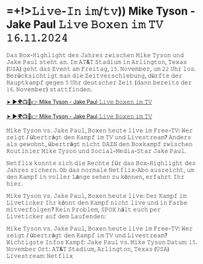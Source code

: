 <h1>=+!>𝙻𝚒𝚟𝚎-𝙸𝚗 𝚒𝚖/𝚝𝚟)) Mike Tyson - Jake Paul 𝙻𝚒𝚟𝚎 𝙱𝚘𝚡𝚎𝚗 𝚒𝚖 𝚃𝚅 𝟷𝟼.𝟷𝟷.𝟸𝟶𝟸𝟺</h1>

𝙳𝚊𝚜 𝙱𝚘𝚡-𝙷𝚒𝚐𝚑𝚕𝚒𝚐𝚑𝚝 𝚍𝚎𝚜 𝙹𝚊𝚑𝚛𝚎𝚜 𝚣𝚠𝚒𝚜𝚌𝚑𝚎𝚗 𝙼𝚒𝚔𝚎 𝚃𝚢𝚜𝚘𝚗 𝚞𝚗𝚍 𝙹𝚊𝚔𝚎 𝙿𝚊𝚞𝚕 𝚜𝚝𝚎𝚑𝚝 𝚊𝚗. 𝙸𝚖 𝙰𝚃&𝚃 𝚂𝚝𝚊𝚍𝚒𝚞𝚖 𝚒𝚗 𝙰𝚛𝚕𝚒𝚗𝚐𝚝𝚘𝚗, 𝚃𝚎𝚡𝚊𝚜 (𝚄𝚂𝙰) 𝚐𝚎𝚑𝚝 𝚍𝚊𝚜 𝙴𝚟𝚎𝚗𝚝 𝚊𝚖 𝙵𝚛𝚎𝚒𝚝𝚊𝚐, 𝟷𝟻. 𝙽𝚘𝚟𝚎𝚖𝚋𝚎𝚛, 𝚞𝚖 𝟸𝟸 𝚄𝚑𝚛 𝚕𝚘𝚜. 𝙱𝚎𝚛ü𝚌𝚔𝚜𝚒𝚌𝚑𝚝𝚒𝚐𝚝 𝚖𝚊𝚗 𝚍𝚒𝚎 𝚉𝚎𝚒𝚝𝚟𝚎𝚛𝚜𝚌𝚑𝚒𝚎𝚋𝚞𝚗𝚐, 𝚍ü𝚛𝚏𝚝𝚎 𝚍𝚎𝚛 𝙷𝚊𝚞𝚙𝚝𝚔𝚊𝚖𝚙𝚏 𝚐𝚎𝚐𝚎𝚗 𝟻 𝚄𝚑𝚛 𝚍𝚎𝚞𝚝𝚜𝚌𝚑𝚎𝚛 𝚉𝚎𝚒𝚝 (𝚍𝚊𝚗𝚗 𝚋𝚎𝚛𝚎𝚒𝚝𝚜 𝚍𝚎𝚛 𝟷𝟼. 𝙽𝚘𝚟𝚎𝚖𝚋𝚎𝚛) 𝚜𝚝𝚊𝚝𝚝𝚏𝚒𝚗𝚍𝚎𝚗.

[➤ ►🌍📺📱👉 Mike Tyson - Jake Paul 𝙻𝚒𝚟𝚎 𝙱𝚘𝚡𝚎𝚗 𝚒𝚖 𝚃𝚅](https://t.co/zvak8KifBl)

[➤ ►🌍📺📱👉 Mike Tyson - Jake Paul 𝙻𝚒𝚟𝚎 𝙱𝚘𝚡𝚎𝚗 𝚒𝚖 𝚃𝚅](https://t.co/zvak8KifBl)

𝙼𝚒𝚔𝚎 𝚃𝚢𝚜𝚘𝚗 𝚟𝚜. 𝙹𝚊𝚔𝚎 𝙿𝚊𝚞𝚕, 𝙱𝚘𝚡𝚎𝚗 𝚑𝚎𝚞𝚝𝚎 𝚕𝚒𝚟𝚎 𝚒𝚖 𝙵𝚛𝚎𝚎-𝚃𝚅: 𝚆𝚎𝚛 𝚣𝚎𝚒𝚐𝚝 / ü𝚋𝚎𝚛𝚝𝚛ä𝚐𝚝 𝚍𝚎𝚗 𝙺𝚊𝚖𝚙𝚏 𝚒𝚖 𝚃𝚅 𝚞𝚗𝚍 𝙻𝚒𝚟𝚎𝚜𝚝𝚛𝚎𝚊𝚖?
𝙰𝚗𝚍𝚎𝚛𝚜 𝚊𝚕𝚜 𝚐𝚎𝚠𝚘𝚑𝚗𝚝, ü𝚋𝚎𝚛𝚝𝚛ä𝚐𝚝 𝚗𝚒𝚌𝚑𝚝 𝙳𝙰𝚉𝙽 𝚍𝚎𝚗 𝙱𝚘𝚡𝚔𝚊𝚖𝚙𝚏 𝚣𝚠𝚒𝚜𝚌𝚑𝚎𝚗 𝚁𝚘𝚞𝚝𝚒𝚗𝚒𝚎𝚛 𝙼𝚒𝚔𝚎 𝚃𝚢𝚜𝚘𝚗 𝚞𝚗𝚍 𝚂𝚘𝚌𝚒𝚊𝚕-𝙼𝚎𝚍𝚒𝚊-𝚂𝚝𝚊𝚛 𝙹𝚊𝚔𝚎 𝙿𝚊𝚞𝚕.

𝙽𝚎𝚝𝚏𝚕𝚒𝚡 𝚔𝚘𝚗𝚗𝚝𝚎 𝚜𝚒𝚌𝚑 𝚍𝚒𝚎 𝚁𝚎𝚌𝚑𝚝𝚎 𝚏ü𝚛 𝚍𝚊𝚜 𝙱𝚘𝚡-𝙷𝚒𝚐𝚑𝚕𝚒𝚐𝚑𝚝 𝚍𝚎𝚜 𝙹𝚊𝚑𝚛𝚎𝚜 𝚜𝚒𝚌𝚑𝚎𝚛𝚗. 𝙾𝚋 𝚍𝚊𝚜 𝚗𝚘𝚛𝚖𝚊𝚕𝚎 𝙽𝚎𝚝𝚏𝚕𝚒𝚡-𝙰𝚋𝚘 𝚊𝚞𝚜𝚛𝚎𝚒𝚌𝚑𝚝, 𝚞𝚖 𝚍𝚎𝚗 𝙺𝚊𝚖𝚙𝚏 𝚒𝚗 𝚟𝚘𝚕𝚕𝚎𝚛 𝙻ä𝚗𝚐𝚎 𝚜𝚎𝚑𝚎𝚗 𝚣𝚞 𝚔ö𝚗𝚗𝚎𝚗, 𝚎𝚛𝚏𝚊𝚑𝚛𝚝 𝙸𝚑𝚛 𝚑𝚒𝚎𝚛.

𝙼𝚒𝚔𝚎 𝚃𝚢𝚜𝚘𝚗 𝚟𝚜. 𝙹𝚊𝚔𝚎 𝙿𝚊𝚞𝚕, 𝙱𝚘𝚡𝚎𝚗 𝚑𝚎𝚞𝚝𝚎 𝚕𝚒𝚟𝚎: 𝙳𝚎𝚛 𝙺𝚊𝚖𝚙𝚏 𝚒𝚖 𝙻𝚒𝚟𝚎𝚝𝚒𝚌𝚔𝚎𝚛
𝙸𝚑𝚛 𝚔ö𝚗𝚗𝚝 𝚍𝚎𝚗 𝙺𝚊𝚖𝚙𝚏 𝚗𝚒𝚌𝚑𝚝 𝚕𝚒𝚟𝚎 𝚞𝚗𝚍 𝚒𝚗 𝙵𝚊𝚛𝚋𝚎 𝚖𝚒𝚝𝚟𝚎𝚛𝚏𝚘𝚕𝚐𝚎𝚗? 𝙺𝚎𝚒𝚗 𝙿𝚛𝚘𝚋𝚕𝚎𝚖, 𝚂𝙿𝙾𝚇 𝚑ä𝚕𝚝 𝚎𝚞𝚌𝚑 𝚙𝚎𝚛 𝙻𝚒𝚟𝚎𝚝𝚒𝚌𝚔𝚎𝚛 𝚊𝚞𝚏 𝚍𝚎𝚖 𝙻𝚊𝚞𝚏𝚎𝚗𝚍𝚎𝚗:

𝙼𝚒𝚔𝚎 𝚃𝚢𝚜𝚘𝚗 𝚟𝚜. 𝙹𝚊𝚔𝚎 𝙿𝚊𝚞𝚕, 𝙱𝚘𝚡𝚎𝚗 𝚑𝚎𝚞𝚝𝚎 𝚕𝚒𝚟𝚎 𝚒𝚖 𝙵𝚛𝚎𝚎-𝚃𝚅: 𝚆𝚎𝚛 𝚣𝚎𝚒𝚐𝚝 / ü𝚋𝚎𝚛𝚝𝚛ä𝚐𝚝 𝚍𝚎𝚗 𝙺𝚊𝚖𝚙𝚏 𝚒𝚖 𝚃𝚅 𝚞𝚗𝚍 𝙻𝚒𝚟𝚎𝚜𝚝𝚛𝚎𝚊𝚖? 𝚆𝚒𝚌𝚑𝚝𝚒𝚐𝚜𝚝𝚎 𝙸𝚗𝚏𝚘𝚜
𝙺𝚊𝚖𝚙𝚏: 𝙹𝚊𝚔𝚎 𝙿𝚊𝚞𝚕 𝚟𝚜. 𝙼𝚒𝚔𝚎 𝚃𝚢𝚜𝚘𝚗
𝙳𝚊𝚝𝚞𝚖: 𝟷𝟻. 𝙽𝚘𝚟𝚎𝚖𝚋𝚎𝚛
𝙾𝚛𝚝: 𝙰𝚃&𝚃 𝚂𝚝𝚊𝚍𝚒𝚞𝚖, 𝙰𝚛𝚕𝚒𝚗𝚐𝚝𝚘𝚗, 𝚃𝚎𝚡𝚊𝚜 (𝚄𝚂𝙰)
𝙻𝚒𝚟𝚎𝚜𝚝𝚛𝚎𝚊𝚖: 𝙽𝚎𝚝𝚏𝚕𝚒𝚡
